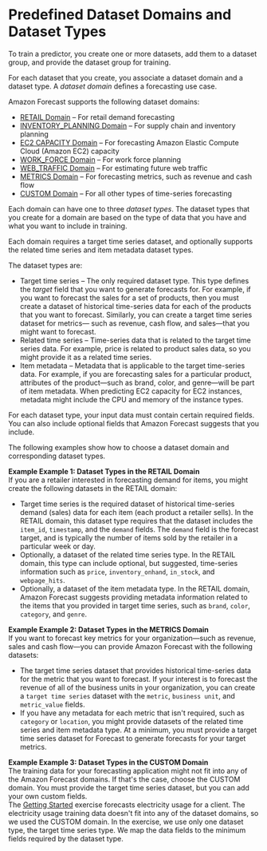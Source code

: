 # Predefined Dataset Domains and Dataset Types<a name="howitworks-domains-ds-types"></a>

To train a predictor, you create one or more datasets, add them to a dataset group, and provide the dataset group for training\.

For each dataset that you create, you associate a dataset domain and a dataset type\. A *dataset domain* defines a forecasting use case\.

Amazon Forecast supports the following dataset domains:
+ [RETAIL Domain](retail-domain.md) – For retail demand forecasting
+ [INVENTORY\_PLANNING Domain](inv-planning-domain.md) – For supply chain and inventory planning
+ [EC2 CAPACITY Domain](ec2-capacity-domain.md) – For forecasting Amazon Elastic Compute Cloud \(Amazon EC2\) capacity 
+ [WORK\_FORCE Domain](workforce-domain.md) – For work force planning 
+ [WEB\_TRAFFIC Domain](webtraffic-domain.md) – For estimating future web traffic 
+ [METRICS Domain](metrics-domain.md) – For forecasting metrics, such as revenue and cash flow
+ [CUSTOM Domain](custom-domain.md) – For all other types of time\-series forecasting

Each domain can have one to three *dataset types*\. The dataset types that you create for a domain are based on the type of data that you have and what you want to include in training\.

Each domain requires a target time series dataset, and optionally supports the related time series and item metadata dataset types\.

The dataset types are:
+ Target time series – The only required dataset type\. This type defines the *target* field that you want to generate forecasts for\. For example, if you want to forecast the sales for a set of products, then you must create a dataset of historical time\-series data for each of the products that you want to forecast\. Similarly, you can create a target time series dataset for metrics— such as revenue, cash flow, and sales—that you might want to forecast\.
+ Related time series – Time\-series data that is related to the target time series data\. For example, price is related to product sales data, so you might provide it as a related time series\.
+ Item metadata – Metadata that is applicable to the target time\-series data\. For example, if you are forecasting sales for a particular product, attributes of the product—such as brand, color, and genre—will be part of item metadata\. When predicting EC2 capacity for EC2 instances, metadata might include the CPU and memory of the instance types\.

For each dataset type, your input data must contain certain required fields\. You can also include optional fields that Amazon Forecast suggests that you include\.

The following examples show how to choose a dataset domain and corresponding dataset types\.

**Example Example 1: Dataset Types in the RETAIL Domain**  
If you are a retailer interested in forecasting demand for items, you might create the following datasets in the RETAIL domain:  
+ Target time series is the required dataset of historical time\-series demand \(sales\) data for each item \(each product a retailer sells\)\. In the RETAIL domain, this dataset type requires that the dataset includes the `item_id`, `timestamp`, and the `demand` fields\. The `demand` field is the forecast target, and is typically the number of items sold by the retailer in a particular week or day\.
+ Optionally, a dataset of the related time series type\. In the RETAIL domain, this type can include optional, but suggested, time\-series information such as `price`, `inventory_onhand`, `in_stock`, and `webpage_hits`\.
+ Optionally, a dataset of the item metadata type\. In the RETAIL domain, Amazon Forecast suggests providing metadata information related to the items that you provided in target time series, such as `brand`, `color`, `category`, and `genre`\.

**Example Example 2: Dataset Types in the METRICS Domain**  
If you want to forecast key metrics for your organization—such as revenue, sales and cash flow—you can provide Amazon Forecast with the following datasets:  
+ The target time series dataset that provides historical time\-series data for the metric that you want to forecast\. If your interest is to forecast the revenue of all of the business units in your organization, you can create a `target time series` dataset with the `metric`, `business unit`, and `metric_value` fields\.
+ If you have any metadata for each metric that isn't required, such as `category` or `location`, you might provide datasets of the related time series and item metadata type\.
At a minimum, you must provide a target time series dataset for Forecast to generate forecasts for your target metrics\.

**Example Example 3: Dataset Types in the CUSTOM Domain**  
The training data for your forecasting application might not fit into any of the Amazon Forecast domains\. If that's the case, choose the CUSTOM domain\. You must provide the target time series dataset, but you can add your own custom fields\.  
The [Getting Started](getting-started.md) exercise forecasts electricity usage for a client\. The electricity usage training data doesn't fit into any of the dataset domains, so we used the CUSTOM domain\. In the exercise, we use only one dataset type, the target time series type\. We map the data fields to the minimum fields required by the dataset type\.